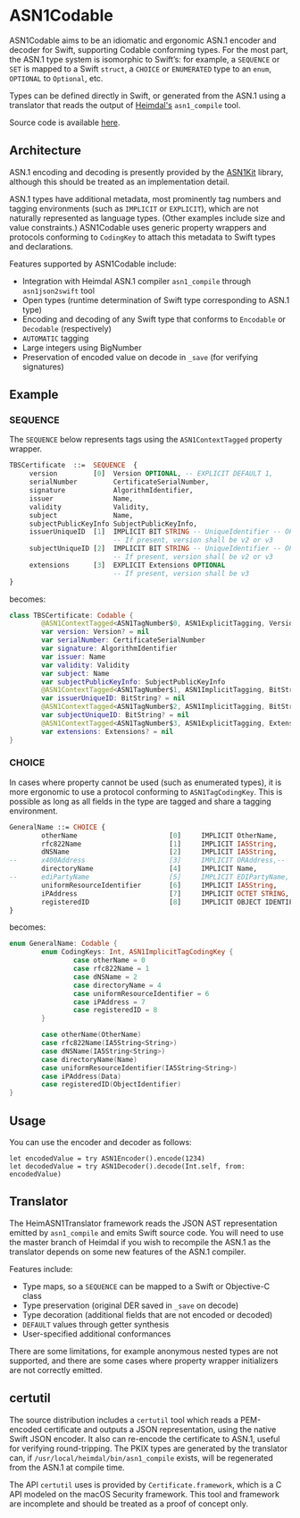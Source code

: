 # ASN1Codable

ASN1Codable aims to be an idiomatic and ergonomic ASN.1 encoder and decoder for Swift, supporting Codable conforming types. For the most part, the ASN.1 type system is isomorphic to Swift’s: for example, a `SEQUENCE` or `SET` is mapped to a Swift `struct`, a `CHOICE` or `ENUMERATED` type to an `enum`, `OPTIONAL` to `Optional`, etc.

Types can be defined directly in Swift, or generated from the ASN.1 using a translator that reads the output of [Heimdal's](https://github.com/heimdal/heimdal) `asn1_compile` tool.

Source code is available [here](https://github.com/PADL/ASN1Codable).

## Architecture

ASN.1 encoding and decoding is presently provided by the [ASN1Kit](https://github.com/gematik/ASN1Kit) library, although this should be treated as an implementation detail.

ASN.1 types have additional metadata, most prominently tag numbers and tagging environments (such as `IMPLICIT` or `EXPLICIT`), which are not naturally represented as language types. (Other examples include size and value constraints.) ASN1Codable uses generic property wrappers and protocols conforming to `CodingKey` to attach this metadata to Swift types and declarations.

Features supported by ASN1Codable include:

* Integration with Heimdal ASN.1 compiler `asn1_compile` through `asn1json2swift` tool
* Open types (runtime determination of Swift type corresponding to ASN.1 type)
* Encoding and decoding of any Swift type that conforms to `Encodable` or `Decodable` (respectively)
* `AUTOMATIC` tagging
* Large integers using BigNumber
* Preservation of encoded value on decode in `_save` (for verifying signatures)

## Example

### SEQUENCE

The `SEQUENCE` below represents tags using the `ASN1ContextTagged` property wrapper.

```asn1
TBSCertificate  ::=  SEQUENCE  {
     version         [0]  Version OPTIONAL, -- EXPLICIT DEFAULT 1,
     serialNumber         CertificateSerialNumber,
     signature            AlgorithmIdentifier,
     issuer               Name,
     validity             Validity,
     subject              Name,
     subjectPublicKeyInfo SubjectPublicKeyInfo,
     issuerUniqueID  [1]  IMPLICIT BIT STRING -- UniqueIdentifier -- OPTIONAL,
                          -- If present, version shall be v2 or v3
     subjectUniqueID [2]  IMPLICIT BIT STRING -- UniqueIdentifier -- OPTIONAL,
                          -- If present, version shall be v2 or v3
     extensions      [3]  EXPLICIT Extensions OPTIONAL
                          -- If present, version shall be v3
}
```

becomes:

```swift
class TBSCertificate: Codable {
        @ASN1ContextTagged<ASN1TagNumber$0, ASN1ExplicitTagging, Version?>
        var version: Version? = nil
        var serialNumber: CertificateSerialNumber
        var signature: AlgorithmIdentifier
        var issuer: Name
        var validity: Validity
        var subject: Name
        var subjectPublicKeyInfo: SubjectPublicKeyInfo
        @ASN1ContextTagged<ASN1TagNumber$1, ASN1ImplicitTagging, BitString?>
        var issuerUniqueID: BitString? = nil
        @ASN1ContextTagged<ASN1TagNumber$2, ASN1ImplicitTagging, BitString?>
        var subjectUniqueID: BitString? = nil
        @ASN1ContextTagged<ASN1TagNumber$3, ASN1ExplicitTagging, Extensions?>
        var extensions: Extensions? = nil
}
```

### CHOICE

In cases where property cannot be used (such as enumerated types), it is more ergonomic to use a protocol conforming to `ASN1TagCodingKey`. This is possible as long as all fields in the type are tagged and share a tagging environment.

```asn1
GeneralName ::= CHOICE {
        otherName                       [0]     IMPLICIT OtherName,
        rfc822Name                      [1]     IMPLICIT IA5String,
        dNSName                         [2]     IMPLICIT IA5String,
--      x400Address                     [3]     IMPLICIT ORAddress,--
        directoryName                   [4]     IMPLICIT Name,
--      ediPartyName                    [5]     IMPLICIT EDIPartyName, --
        uniformResourceIdentifier       [6]     IMPLICIT IA5String,
        iPAddress                       [7]     IMPLICIT OCTET STRING,
        registeredID                    [8]     IMPLICIT OBJECT IDENTIFIER
}
```

becomes:

```swift
enum GeneralName: Codable {
        enum CodingKeys: Int, ASN1ImplicitTagCodingKey {
                case otherName = 0
                case rfc822Name = 1
                case dNSName = 2
                case directoryName = 4
                case uniformResourceIdentifier = 6
                case iPAddress = 7
                case registeredID = 8
        }

        case otherName(OtherName)
        case rfc822Name(IA5String<String>)
        case dNSName(IA5String<String>)
        case directoryName(Name)
        case uniformResourceIdentifier(IA5String<String>)
        case iPAddress(Data)
        case registeredID(ObjectIdentifier)
}
```

## Usage

You can use the encoder and decoder as follows:

```
let encodedValue = try ASN1Encoder().encode(1234)
let decodedValue = try ASN1Decoder().decode(Int.self, from: encodedValue)
```

## Translator

The HeimASN1Translator framework reads the JSON AST representation emitted by `asn1_compile` and emits Swift source code. You will need to use the master branch of Heimdal if you wish to recompile the ASN.1 as the translator depends on some new features of the ASN.1 compiler.

Features include:

* Type maps, so a `SEQUENCE` can be mapped to a Swift or Objective-C class
* Type preservation (original DER saved in `_save` on decode)
* Type decoration (additional fields that are not encoded or decoded)
* `DEFAULT` values through getter synthesis
* User-specified additional conformances

There are some limitations, for example anonymous nested types are not supported, and there are some cases where property wrapper initializers are not correctly emitted.

## certutil

The source distribution includes a `certutil` tool which reads a PEM-encoded certificate and outputs a JSON representation, using the native Swift JSON encoder. It also can re-encode the certificate to ASN.1, useful for verifying round-tripping. The PKIX types are generated by the translator can, if `/usr/local/heimdal/bin/asn1_compile` exists, will be regenerated from the ASN.1 at compile time.

The API `certutil` uses is provided by `Certificate.framework`, which is a C API modeled on the macOS Security framework. This tool and framework are incomplete and should be treated as a proof of concept only.

